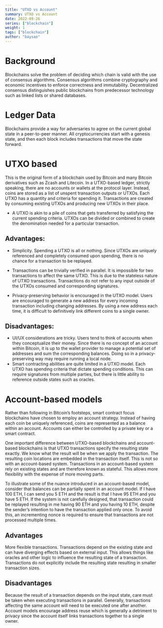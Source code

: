```yaml
---
title: "UTXO vs Account"
summary: UTXO vs Account
date: 2022-09-26
series: ["blockchain"]
weight: 1
tags: ["blockchain"]
author: "baysao"
---
```


# Background

Blockchains solve the problem of deciding which chain is valid with the use of consensus algorithms. Consensus algorithms combine cryptography and economic incentives to enforce correctness and immutability. Decentralized consensus distinguishes public blockchains from predecessor technology such as linked lists or shared databases.

# Ledger Data

Blockchains provide a way for adversaries to agree on the current global state in a peer-to-peer manner.
All cryptocurrencies start with a genesis state, and then each block includes transactions that move the state forward.

# UTXO based

This is the original form of a blockchain used by Bitcoin and many Bitcoin derivatives such as Zcash and Litecoin.
In a UTXO-based ledger, strictly speaking, there are no accounts or wallets at the protocol layer. Instead, coins are stored as a list of unspent transaction outputs or UTXOs.
Each UTXO has a quantity and criteria for spending it. Transactions are created by consuming existing UTXOs and producing new UTXOs in their place.

- A UTXO is akin to a pile of coins that gets transferred by satisfying the current spending criteria. UTXOs can be divided or combined to create the denomination needed for a particular transaction.

## Advantages:

- Simplicity. Spending a UTXO is all or nothing. Since UTXOs are uniquely referenced and completely consumed upon spending, there is no chance for a transaction to be replayed.

- Transactions can be trivially verified in parallel. It is impossible for two transactions to affect the same UTXO. This is due to the stateless nature of UTXO transactions. Transactions do not refer to any input outside of the UTXOs consumed and corresponding signatures.

- Privacy-preserving behavior is encouraged in the UTXO model. Users are encouraged to generate a new address for every incoming transaction including changing addresses. By using a new address each time, it is difficult to definitively link different coins to a single owner.

## Disadvantages:

- UI/UX considerations are tricky. Users tend to think of accounts when they conceptualize their money. Since there is no concept of an account within Bitcoin, it is up to the wallet provider to manage a potential set of addresses and sum the corresponding balances. Doing so in a privacy-preserving way may require running a local node.
- Smart contracting abilities are quite limited in a UTXO model. Each UTXO has spending criteria that dictate spending conditions. This can require signatures from multiple parties, but there is little ability to reference outside states such as oracles.

# Account-based models

Rather than following in Bitcoin’s footsteps, smart contract focus blockchains have chosen to employ an account strategy. Instead of having each coin be uniquely referenced, coins are represented as a balance within an account. Accounts can either be controlled by a private key or a smart contract.

One important difference between UTXO-based blockchains and account-based blockchains is that UTXO transactions specify the resulting state exactly. We know what the result will be when we apply the transaction. The resulting coin locations are embedded in the transaction itself. This is not so with an account-based system. Transactions in an account-based system rely on existing states and are therefore known as stateful. This allows more flexibility with the expense of more moving parts.

To illustrate some of the nuance introduced in an account-based model, consider that balances can be partially spent in an account model. If I have 100 ETH, I can send you 5 ETH and the result is that I have 95 ETH and you have 5 ETH. If the system is not carefully designed, that transaction could be replayed resulting in me having 90 ETH and you having 10 ETH, despite the sender’s intention to have the transaction applied only once. To avoid this, an incrementing nonce is required to ensure that transactions are not processed multiple times.

## Advantages

More flexible transactions. Transactions depend on the existing state and can have diverging effects based on external input. This allows things like oracles and other logic to influence the resulting state of a transaction.
Transactions do not explicitly include the resulting state resulting in smaller transaction sizes.

## Disadvantages

Because the result of a transaction depends on the input state, care must be taken when executing transactions in parallel. Generally, transactions affecting the same account will need to be executed one after another.
Account models encourage address reuse which is generally a detriment to privacy since the account itself links transactions together to a single owner.
